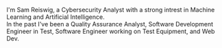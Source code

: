 I'm Sam Reiswig, a Cybersecurity Analyst with a strong intrest in Machine Learning and Artificial Intelligence.  
In the past I've been a Quality Assurance Analyst, Software Development Engineer in Test, Software Engineer working on Test Equipment, and Web Dev.  

